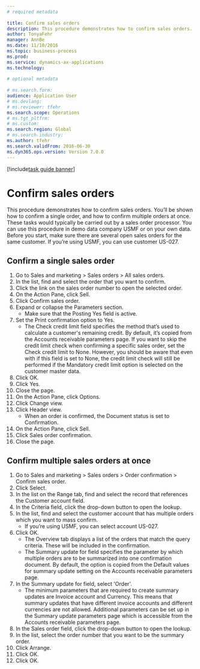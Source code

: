 ```yaml
--- 
# required metadata 
 
title: Confirm sales orders
description: This procedure demonstrates how to confirm sales orders. 
author: TonyaFehr 
manager: AnnBe 
ms.date: 11/10/2016
ms.topic: business-process 
ms.prod:  
ms.service: dynamics-ax-applications 
ms.technology:  
 
# optional metadata 
 
# ms.search.form:   
audience: Application User 
# ms.devlang:  
# ms.reviewer: tfehr 
ms.search.scope: Operations 
# ms.tgt_pltfrm:  
# ms.custom:  
ms.search.region: Global
# ms.search.industry: 
ms.author: tfehr 
ms.search.validFrom: 2016-06-30 
ms.dyn365.ops.version: Version 7.0.0 
---
```


[!include[task guide banner](.../includes/task-guide-banner.md)]

# Confirm sales orders

This procedure demonstrates how to confirm sales orders. You’ll be shown how to confirm a single order, and how to confirm multiple orders at once. These tasks would typically be carried out by a sales order processor. You can use this procedure in demo data company USMF or on your own data. Before you start, make sure there are several open sales orders for the same customer. If you’re using USMF, you can use customer US-027.


## Confirm a single sales order
1. Go to Sales and marketing > Sales orders > All sales orders.
2. In the list, find and select the order that you want to confirm.
3. Click the link on the sales order number to open the selected order.
4. On the Action Pane, click Sell.
5. Click Confirm sales order.
6. Expand or collapse the Parameters section.
    * Make sure that the Posting Yes field is active.  
7. Set the Print confirmation option to Yes.
    * The Check credit limit field specifies the method that’s used to calculate a customer's remaining credit. By default, it’s copied from the Accounts receivable parameters page. If you want to skip the credit limit check when confirming a specific sales order, set the Check credit limit to None. However, you should be aware that even with if this field is set to None, the credit limit check will still be performed if the Mandatory credit limit option is selected on the customer master data.  
8. Click OK.
9. Click Yes.
10. Close the page.
11. On the Action Pane, click Options.
12. Click Change view.
13. Click Header view.
    * When an order is confirmed, the Document status is set to Confirmation.  
14. On the Action Pane, click Sell.
15. Click Sales order confirmation.
16. Close the page.

## Confirm multiple sales orders at once
1. Go to Sales and marketing > Sales orders > Order confirmation > Confirm sales order.
2. Click Select.
3. In the list on the Range tab, find and select the record that references the Customer account field.
4. In the Criteria field, click the drop-down button to open the lookup.
5. In the list, find and select the customer account that has multiple orders which you want to mass confirm.
    * If you’re using USMF, you can select account US-027.  
6. Click OK.
    * The Overview tab displays a list of the orders that match the query criteria. These will be included in the confirmation.  
    * The Summary update for field specifies the parameter by which multiple orders are to be summarized into one confirmation document. By default, the option is copied from the Default values for summary update setting on the Accounts receivable parameters page.  
7. In the Summary update for field, select 'Order'.
    * The minimum parameters that are required to create summary updates are Invoice account and Currency. This means that summary updates that have different invoice accounts and different currencies are not allowed. Additional parameters can be set up in the Summary update parameters page which is accessible from the Accounts receivable parameters page.  
8. In the Sales order field, click the drop-down button to open the lookup.
9. In the list, select the order number that you want to be the summary order.
10. Click Arrange.
11. Click OK.
12. Click OK.

